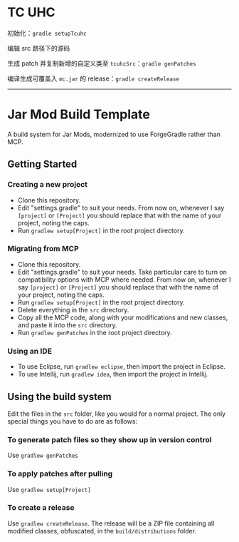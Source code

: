 # TC UHC

初始化：`gradle setupTcuhc`

编辑 src 路径下的源码

生成 patch 并复制新增的自定义类至 `tcuhcSrc`：`gradle genPatches`

编译生成可覆盖入 `mc.jar` 的 release：`gradle createRelease`

----------

# Jar Mod Build Template
A build system for Jar Mods, modernized to use ForgeGradle rather than MCP.

## Getting Started
### Creating a new project
- Clone this repository.
- Edit "settings.gradle" to suit your needs. From now on, whenever I say `[project]` or `[Project]` you should replace that with the name of your project, noting the caps.
- Run `gradlew setup[Project]` in the root project directory.

### Migrating from MCP
- Clone this repository.
- Edit "settings.gradle" to suit your needs. Take particular care to turn on compatibility options with MCP where needed. From now on, whenever I say `[project]` or `[Project]` you should replace that with the name of your project, noting the caps.
- Run `gradlew setup[Project]` in the root project directory.
- Delete everything in the `src` directory.
- Copy all the MCP code, along with your modifications and new classes, and paste it into the `src` directory.
- Run `gradlew genPatches` in the root project directory.

### Using an IDE
- To use Eclipse, run `gradlew eclipse`, then import the project in Eclipse.
- To use Intellij, run `gradlew idea`, then import the project in Intellij.

## Using the build system
Edit the files in the `src` folder, like you would for a normal project. The only special things you have to do are as follows:
### To generate patch files so they show up in version control
Use `gradlew genPatches`
### To apply patches after pulling
Use `gradlew setup[Project]`
### To create a release
Use `gradlew createRelease`. The release will be a ZIP file containing all modified classes, obfuscated, in the `build/distributions` folder.

